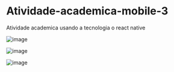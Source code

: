 # Atividade-academica-mobile-3
Atividade academica usando a tecnologia o react native

![image](https://user-images.githubusercontent.com/114779612/225460081-a658d0f3-d511-4678-81cc-c5c04b99194f.png)


![image](https://user-images.githubusercontent.com/114779612/225460102-ae440a74-e9ec-4946-8354-c52608ebda7b.png)


![image](https://user-images.githubusercontent.com/114779612/225460116-9c036786-67f9-462b-a732-987767b31d3f.png)
